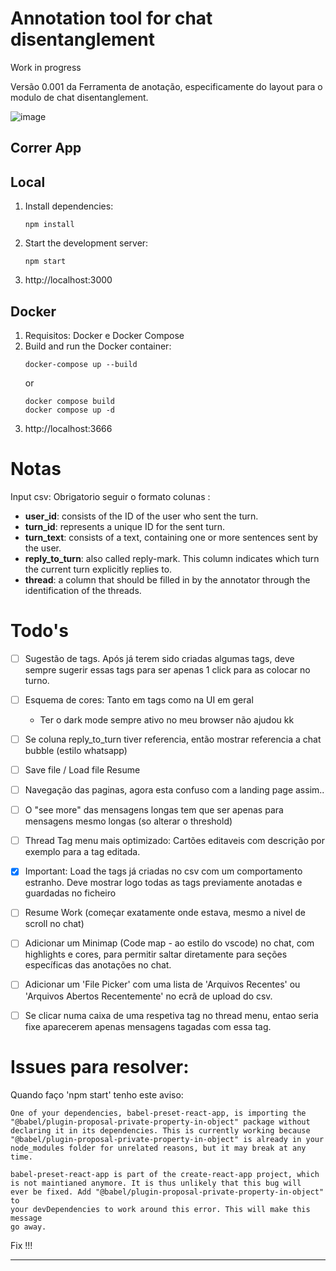 # Annotation tool for chat disentanglement

Work in progress

Versão 0.001 da Ferramenta de anotação, especificamente do layout para o modulo de chat disentanglement.

![image](https://github.com/user-attachments/assets/16f4947e-035c-4039-90f8-b57516efae56)

## Correr App

## Local

1. Install dependencies:
   ```
   npm install
   ```
2. Start the development server:
   ```
   npm start
   ```
3. http://localhost:3000 

## Docker

1. Requisitos: Docker e Docker Compose
2. Build and run the Docker container:
   ```
   docker-compose up --build
   ```
   or
   ```
   docker compose build
   docker compose up -d
   ```
3. http://localhost:3666

# Notas

Input csv: Obrigatorio seguir o formato colunas :
- **user_id**: consists of the ID of the user who sent the turn.
- **turn_id**: represents a unique ID for the sent turn.
- **turn_text**: consists of a text, containing one or more sentences sent by the user.
- **reply_to_turn**: also called reply-mark. This column indicates which turn the current turn explicitly replies to.
- **thread**: a column that should be filled in by the annotator through the identification of the threads.

# Todo's

- [ ] Sugestão de tags. Após já terem sido criadas algumas tags, deve sempre sugerir essas tags para ser apenas 1 click para as colocar no turno.
- [ ] Esquema de cores: Tanto em tags como na UI em geral
    - Ter o dark mode sempre ativo no meu browser não ajudou kk
- [ ] Se coluna reply_to_turn tiver referencia, então mostrar referencia a chat bubble (estilo whatsapp)
- [ ] Save file / Load file Resume

- [ ] Navegação das paginas, agora esta confuso com a landing page assim..
- [ ] O "see more" das mensagens longas tem que ser apenas para mensagens mesmo longas (so alterar o threshold)
- [ ] Thread Tag menu mais optimizado: Cartões editaveis com descrição por exemplo para a tag editada. 

- [x] Important: Load the tags já criadas no csv com um comportamento estranho. Deve mostrar logo todas as tags previamente anotadas e guardadas no ficheiro


- [ ] Resume Work (começar exatamente onde estava, mesmo a nivel de scroll no chat)
- [ ] Adicionar um Minimap (Code map - ao estilo do vscode) no chat, com highlights e cores, para permitir saltar diretamente para seções específicas das anotações no chat.


- [ ] Adicionar um 'File Picker' com uma lista de 'Arquivos Recentes' ou 'Arquivos Abertos Recentemente' no ecrã de upload do csv.

- [ ] Se clicar numa caixa de uma respetiva tag no thread menu, entao seria fixe aparecerem apenas mensagens tagadas com essa tag.

# Issues para resolver: 

Quando faço 'npm start' tenho este aviso:

```
One of your dependencies, babel-preset-react-app, is importing the
"@babel/plugin-proposal-private-property-in-object" package without
declaring it in its dependencies. This is currently working because
"@babel/plugin-proposal-private-property-in-object" is already in your
node_modules folder for unrelated reasons, but it may break at any time.

babel-preset-react-app is part of the create-react-app project, which
is not maintianed anymore. It is thus unlikely that this bug will
ever be fixed. Add "@babel/plugin-proposal-private-property-in-object" to
your devDependencies to work around this error. This will make this message
go away.
```

Fix !!!

---